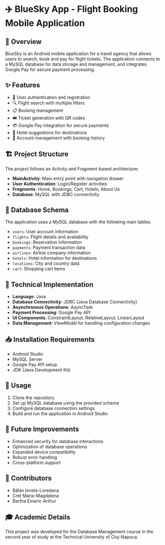 # ✈️ BlueSky App - Flight Booking Mobile Application

## 📝 Overview
BlueSky is an Android mobile application for a travel agency that allows users to search, book and pay for flight tickets. The application connects to a MySQL database for data storage and management, and integrates Google Pay for secure payment processing.

## ✨ Features
* 🔐 User authentication and registration
* 🔍 Flight search with multiple filters
* 📋 Booking management
* 🎟️ Ticket generation with QR codes
* 💳 Google Pay integration for secure payments
* 🏨 Hotel suggestions for destinations
* 👤 Account management with booking history

## 🏗️ Project Structure
The project follows an Activity and Fragment-based architecture:
* **MainActivity**: Main entry point with navigation drawer
* **User Authentication**: Login/Register activities
* **Fragments**: Home, Bookings, Cart, Hotels, About Us
* **Database**: MySQL with JDBC connectivity

## 💾 Database Schema
The application uses a MySQL database with the following main tables:
* `users`: User account information
* `flights`: Flight details and availability
* `bookings`: Reservation information
* `payments`: Payment transaction data
* `airlines`: Airline company information
* `hotels`: Hotel information for destinations
* `locations`: City and country data
* `cart`: Shopping cart items

## 🔧 Technical Implementation
* **Language**: Java
* **Database Connectivity**: JDBC (Java Database Connectivity)
* **Asynchronous Operations**: AsyncTask
* **Payment Processing**: Google Pay API
* **UI Components**: ConstraintLayout, RelativeLayout, LinearLayout
* **Data Management**: ViewModel for handling configuration changes

## 📥 Installation Requirements
* Android Studio
* MySQL Server
* Google Pay API setup
* JDK (Java Development Kit)

## 📱 Usage
1. Clone the repository
2. Set up MySQL database using the provided schema
3. Configure database connection settings
4. Build and run the application in Android Studio

## 🚀 Future Improvements
* Enhanced security for database interactions
* Optimization of database operations
* Expanded device compatibility
* Robust error handling
* Cross-platform support

## 👥 Contributors
* Bălan Ionela-Loredana
* Creț Maria-Magdalena
* Bartha Emeric-Arthur

## 🎓 Academic Details
This project was developed for the Database Management course in the second year of study at the Technical University of Cluj-Napoca.

